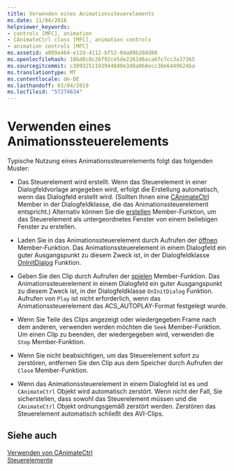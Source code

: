 ```yaml
---
title: Verwenden eines Animationssteuerelements
ms.date: 11/04/2016
helpviewer_keywords:
- controls [MFC], animation
- CAnimateCtrl class [MFC], animation controls
- animation controls [MFC]
ms.assetid: a009a464-e12d-4112-bf52-04a09b28dd88
ms.openlocfilehash: 10bd8c0c26f92ce5de2261d6aca6fc7cc3a37365
ms.sourcegitcommit: c3093251193944840e3d0a068ecc30e6449624ba
ms.translationtype: MT
ms.contentlocale: de-DE
ms.lasthandoff: 03/04/2019
ms.locfileid: "57274634"
---
```

# <a name="using-an-animation-control"></a>Verwenden eines Animationssteuerelements

Typische Nutzung eines Animationssteuerelements folgt das folgenden Muster:

- Das Steuerelement wird erstellt. Wenn das Steuerelement in einer Dialogfeldvorlage angegeben wird, erfolgt die Erstellung automatisch, wenn das Dialogfeld erstellt wird. (Sollten Ihnen eine [CAnimateCtrl](../mfc/reference/canimatectrl-class.md) Member in der Dialogfeldklasse, die das Animationssteuerelement entspricht.) Alternativ können Sie die [erstellen](../mfc/reference/canimatectrl-class.md#create) Member-Funktion, um das Steuerelement als untergeordnetes Fenster von einem beliebigen Fenster zu erstellen.

- Laden Sie in das Animationssteuerelement durch Aufrufen der [öffnen](../mfc/reference/canimatectrl-class.md#open) Member-Funktion. Das Animationssteuerelement in einem Dialogfeld ein guter Ausgangspunkt zu diesem Zweck ist, in der Dialogfeldklasse [OnInitDialog](../mfc/reference/cdialog-class.md#oninitdialog) Funktion.

- Geben Sie den Clip durch Aufrufen der [spielen](../mfc/reference/canimatectrl-class.md#play) Member-Funktion. Das Animationssteuerelement in einem Dialogfeld ein guter Ausgangspunkt zu diesem Zweck ist, in der Dialogfeldklasse `OnInitDialog` Funktion. Aufrufen von `Play` ist nicht erforderlich, wenn das Animationssteuerelement das ACS_AUTOPLAY-Format festgelegt wurde.

- Wenn Sie Teile des Clips angezeigt oder wiedergegeben Frame nach dem anderen, verwenden werden möchten die `Seek` Member-Funktion. Um einen Clip zu beenden, der wiedergegeben wird, verwenden die `Stop` Member-Funktion.

- Wenn Sie nicht beabsichtigen, um das Steuerelement sofort zu zerstören, entfernen Sie den Clip aus dem Speicher durch Aufrufen der `Close` Member-Funktion.

- Wenn das Animationssteuerelement in einem Dialogfeld ist es und `CAnimateCtrl` Objekt wird automatisch zerstört. Wenn nicht der Fall, Sie sicherstellen, dass sowohl das Steuerelement müssen und die `CAnimateCtrl` Objekt ordnungsgemäß zerstört werden. Zerstören das Steuerelement automatisch schließt des AVI-Clips.

## <a name="see-also"></a>Siehe auch

[Verwenden von CAnimateCtrl](../mfc/using-canimatectrl.md)<br/>
[Steuerelemente](../mfc/controls-mfc.md)
